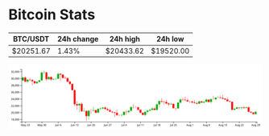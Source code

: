 # Bitcoin Stats

BTC/USDT|24h change|24h high|24h low|
|---|---|---|---|
|$20251.67|1.43%|$20433.62|$19520.00|

<img src="./chart.svg">
